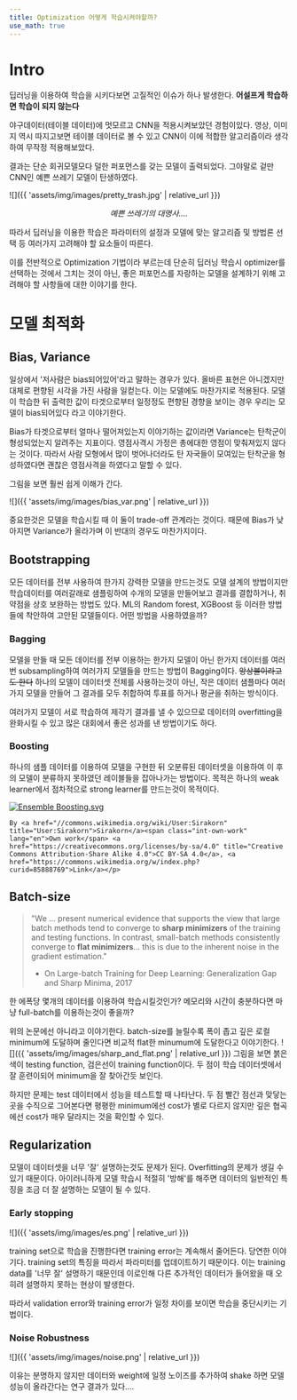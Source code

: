 ```yaml
---
title: Optimization 어떻게 학습시켜야할까?
use_math: true
---
```


# Intro
딥러닝을 이용하여 학습을 시키다보면 고질적인 이슈가 하나 발생한다.
**어설프게 학습하면 학습이 되지 않는다**

야구데이터(테이블 데이터)에 멋모르고 CNN을 적용시켜보았던 경험이있다.
영상, 이미지 역시 따지고보면 테이블 데이터로 볼 수 있고 CNN이 이에 적합한 알고리즘이라 생각하여 무작정 적용해보았다.

결과는 단순 회귀모델모다 덜한 퍼포먼스를 갖는 모델이 출력되었다.
그야말로 겉만 CNN인 예쁜 쓰레기 모델이 탄생하였다.

![]({{ 'assets/img/images/pretty_trash.jpg' | relative_url }})



<center><em>예쁜 쓰레기의 대명사.... </em></center>

따라서 딥러닝을 이용한 학습은 파라미터의 설정과 모델에 맞는 알고리즘 및 방법론 선택 등 여러가지 고려해야 할 요소들이 따른다.

이를 전반적으로 Optimization 기법이라 부르는데 단순히 딥러닝 학습시 optimizer를 선택하는 것에서 그치는 것이 아닌, 좋은 퍼포먼스를 자랑하는 모델을 설계하기 위해 고려해야 할 사항들에 대한 이야기를 한다.


# 모델 최적화
## Bias, Variance

일상에서 '저사람은 bias되어있어'라고 말하는 경우가 있다. 올바른 표현은 아니겠지만 대체로 편향된 시각을 가진 사람을 일컫는다.
이는 모델에도 마찬가지로 적용된다. 모델이 학습한 뒤 출력한 값이 타겟으로부터 일정정도 편향된 경향을 보이는 경우 우리는 모델이 bias되어있다 라고 이야기한다.

Bias가 타겟으로부터 얼마나 떨어져있는지 이야기하는 값이라면 Variance는 탄착군이 형성되었는지 알려주는 지표이다. 
영점사격시 가정은 총에대한 영점이 맞춰져있지 않다는 것이다. 따라서 사람 모형에서 많이 벗어나더라도 탄 자국들이 모여있는 탄착군을 형성하였다면 괜찮은 영점사격을 하였다고 말할 수 있다.

그림을 보면 훨씬 쉽게 이해가 간다.

![]({{ 'assets/img/images/bias_var.png' | relative_url }})

중요한것은 모델을 학습시킬 때 이 둘이 trade-off 관계라는 것이다.
때문에 Bias가 낮아지면 Variance가 올라가며 이 반대의 경우도 마찬가지이다.
## Bootstrapping
모든 데이터를 전부 사용하여 한가지 강력한 모델을 만드는것도 모델 설계의 방법이지만
학습데이터를 여러갈래로 샘플링하여 수개의 모델을 만들어보고 결과를 결합하거나, 취약점을 상호 보완하는 방법도 있다.
ML의 Random forest, XGBoost 등 이러한 방법들에 착안하여 고안된 모델들이다. 어떤 방법을 사용하였을까?
### Bagging
모델을 만들 때 모든 데이터를 전부 이용하는 한가지 모델이 아닌 한가지 데이터를 여러번 subsampling하여 여러가지 모델들을 만드는 방법이 Bagging이다.  ~~앙상블이라고도 한다~~
하나의 모델이 데이터셋 전체를 사용하는것이 아닌, 작은 데이터 샘플마다 여러가지 모델을 만들어 그 결과를 모두 취합하여 투표를 하거나 평균을 취하는 방식이다.

여러가지 모델이 서로 학습하여 제각기 결과를 낼 수 있으므로 데이터의 overfitting을 완화시킬 수 있고 많은 대회에서 좋은 성과를 낸 방법이기도 하다.

### Boosting
하나의 샘플 데이터를 이용하여 모델을 구현한 뒤 오분류된 데이터셋을 이용하여 이 후의 모델이 분류하지 못하였던 레이블들을 잡아나가는 방법이다.
목적은 하나의 weak learner에서 점차적으로 strong learner를 만드는것이 목적이다.

<p><a href="https://commons.wikimedia.org/wiki/File:Ensemble_Boosting.svg#/media/File:Ensemble_Boosting.svg"><img src="https://upload.wikimedia.org/wikipedia/commons/thumb/b/b5/Ensemble_Boosting.svg/1200px-Ensemble_Boosting.svg.png" alt="Ensemble Boosting.svg"></a>
	
	By <a href="//commons.wikimedia.org/wiki/User:Sirakorn" title="User:Sirakorn">Sirakorn</a><span class="int-own-work" lang="en">Own work</span> <a href="https://creativecommons.org/licenses/by-sa/4.0" title="Creative Commons Attribution-Share Alike 4.0">CC BY-SA 4.0</a>, <a href="https://commons.wikimedia.org/w/index.php?curid=85888769">Link</a></p>
	
	
	
## Batch-size

>"We ... present numerical evidence that supports the view that large batch methods tend to converge to **sharp minimizers** of the training and testing functions. In contrast, small-batch methods consistently converge to **flat minimizers**... this is due to the inherent noise in the gradient estimation." 
>- On Large-batch Training for Deep Learning: Generalization Gap and Sharp Minima, 2017


한 에폭당 몇개의 데이터를 이용하여 학습시킬것인가?
메모리와 시간이 충분하다면 마냥 full-batch를 이용하는것이 좋을까?

위의 논문에선 아니라고 이야기한다. batch-size를 늘릴수록 폭이 좁고 깊은 로컬 minimum에 도달하며 줄인다면 비교적 flat한 minumum에 도달한다고 이야기한다.
![]({{ 'assets/img/images/sharp_and_flat.png' | relative_url }})
그림을 보면 붉은색이 testing function, 검은선이 training function이다. 두 점이 학습 데이터셋에서 잘 훈련이되어 minimum을 잘 찾아간듯 보인다.

하지만 문제는 test 데이터에서 성능을 테스트할 때 나타난다. 두 점 빨간 점선과 맞닿는 곳을 수직으로 그어본다면 평평한 minimum에선 cost가 별로 다르지 않지만 깊은 협곡에선 cost가 매우 달라지는 것을 확인할 수 있다.

## Regularization
모델이 데이터셋을 너무 '잘' 설명하는것도 문제가 된다.
Overfitting의 문제가 생길 수 있기 때문이다. 아이러니하게 모델 학습시 적절히 '방해'를 해주면 데이터의 일반적인 특징을 조금 더 잘 설명하는 모델이 될 수 있다.

### Early stopping
![]({{ 'assets/img/images/es.png' | relative_url }})

training set으로 학습을 진행한다면 training error는 계속해서 줄어든다. 당연한 이야기다.
training set의 특징을 따라서 파라미터를 업데이트하기 때문이다. 이는 training data를 '너무 잘' 설명하기 때문인데 이로인해 다른 추가적인 데이터가 들어왔을 때 오히려 설명하지 못하는 현상이 발생한다.

따라서 validation error와 training error가 일정 차이를 보이면 학습을 중단시키는 기법이다. 

### Noise Robustness

![]({{ 'assets/img/images/noise.png' | relative_url }})

이유는 분명하지 않지만 데이터와 weight에 일정 노이즈를 추가하여 shake 하면 모델 성능이 올라간다는 연구 결과가 있다....

